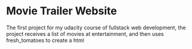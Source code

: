 # Movie Trailer Website

The first project for my udacity course of fullstack web development, the project receives a list of movies at entertainment, and then uses fresh_tomatoes to create a html

